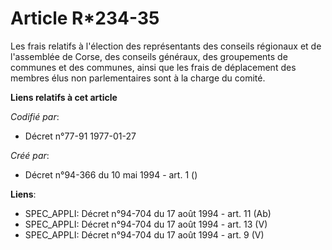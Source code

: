 # Article R*234-35

Les frais relatifs à l'élection des représentants des conseils régionaux et de l'assemblée de Corse, des conseils généraux,
des groupements de communes et des communes, ainsi que les frais de déplacement des membres élus non parlementaires sont à la
charge du comité.

**Liens relatifs à cet article**

_Codifié par_:

  - Décret n°77-91 1977-01-27

_Créé par_:

  - Décret n°94-366 du 10 mai 1994 - art. 1 ()

**Liens**:

  - SPEC_APPLI: Décret n°94-704 du 17 août 1994 - art. 11 (Ab)
  - SPEC_APPLI: Décret n°94-704 du 17 août 1994 - art. 13 (V)
  - SPEC_APPLI: Décret n°94-704 du 17 août 1994 - art. 9 (V)

